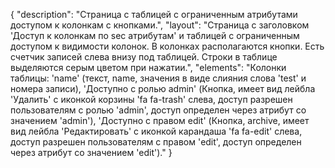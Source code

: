 {
"description": "Страница с таблицей с ограниченным атрибутами доступом к колонкам с кнопками.",
"layout": "Страница с заголовком 'Доступ к колонкам по sec атрибутам' и таблицей с ограниченным доступом к видимости колонок. В колонках располагаются кнопки. Есть счетчик записей слева внизу под таблицей. Строки в таблице выделяются серым цветом при нажатии.",
"elements": "Колонки таблицы: 'name' (текст, name, значения в виде слияния слова 'test' и номера записи), 'Доступно с ролью admin' (Кнопка, имеет вид лейбла 'Удалить' с иконкой корзины 'fa fa-trash' слева, доступ разрешен пользователям с ролью 'admin', доступ определен через атрибут со значением 'admin'), 'Доступно с правом edit' (Кнопка, archive, имеет вид лейбла 'Редактировать' с иконкой карандаша 'fa fa-edit' слева, доступ разрешен пользователям с правом 'edit', доступ определен через атрибут со значением 'edit')."
}